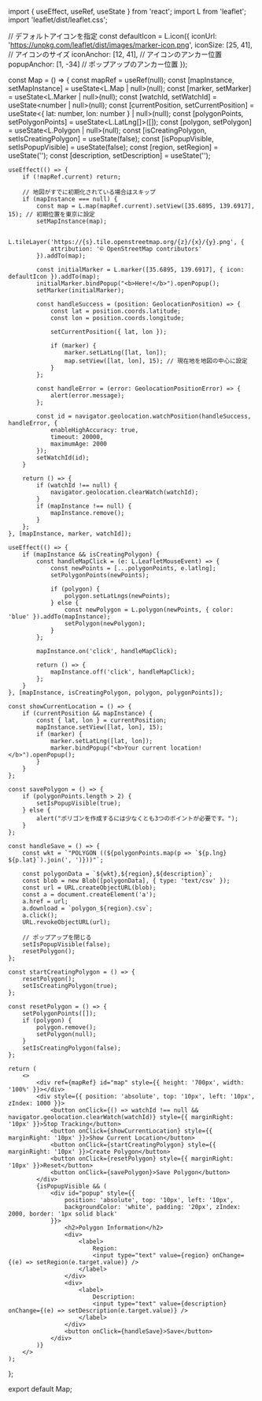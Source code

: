 import { useEffect, useRef, useState } from 'react';
import L from 'leaflet';
import 'leaflet/dist/leaflet.css';

// デフォルトアイコンを指定
const defaultIcon = L.icon({
    iconUrl: 'https://unpkg.com/leaflet/dist/images/marker-icon.png',
    iconSize: [25, 41], // アイコンのサイズ
    iconAnchor: [12, 41], // アイコンのアンカー位置
    popupAnchor: [1, -34] // ポップアップのアンカー位置
});

const Map = () => {
    const mapRef = useRef<HTMLDivElement>(null);
    const [mapInstance, setMapInstance] = useState<L.Map | null>(null);
    const [marker, setMarker] = useState<L.Marker | null>(null);
    const [watchId, setWatchId] = useState<number | null>(null);
    const [currentPosition, setCurrentPosition] = useState<{ lat: number, lon: number } | null>(null);
    const [polygonPoints, setPolygonPoints] = useState<L.LatLng[]>([]);
    const [polygon, setPolygon] = useState<L.Polygon | null>(null);
    const [isCreatingPolygon, setIsCreatingPolygon] = useState<boolean>(false);
    const [isPopupVisible, setIsPopupVisible] = useState<boolean>(false);
    const [region, setRegion] = useState<string>('');
    const [description, setDescription] = useState<string>('');

    useEffect(() => {
        if (!mapRef.current) return;

        // 地図がすでに初期化されている場合はスキップ
        if (mapInstance === null) {
            const map = L.map(mapRef.current).setView([35.6895, 139.6917], 15); // 初期位置を東京に設定
            setMapInstance(map);

            L.tileLayer('https://{s}.tile.openstreetmap.org/{z}/{x}/{y}.png', {
                attribution: '© OpenStreetMap contributors'
            }).addTo(map);

            const initialMarker = L.marker([35.6895, 139.6917], { icon: defaultIcon }).addTo(map);
            initialMarker.bindPopup("<b>Here!</b>").openPopup();
            setMarker(initialMarker);

            const handleSuccess = (position: GeolocationPosition) => {
                const lat = position.coords.latitude;
                const lon = position.coords.longitude;

                setCurrentPosition({ lat, lon });

                if (marker) {
                    marker.setLatLng([lat, lon]);
                    map.setView([lat, lon], 15); // 現在地を地図の中心に設定
                }
            };

            const handleError = (error: GeolocationPositionError) => {
                alert(error.message);
            };

            const id = navigator.geolocation.watchPosition(handleSuccess, handleError, {
                enableHighAccuracy: true,
                timeout: 20000,
                maximumAge: 2000
            });
            setWatchId(id);
        }

        return () => {
            if (watchId !== null) {
                navigator.geolocation.clearWatch(watchId);
            }
            if (mapInstance !== null) {
                mapInstance.remove();
            }
        };
    }, [mapInstance, marker, watchId]);

    useEffect(() => {
        if (mapInstance && isCreatingPolygon) {
            const handleMapClick = (e: L.LeafletMouseEvent) => {
                const newPoints = [...polygonPoints, e.latlng];
                setPolygonPoints(newPoints);

                if (polygon) {
                    polygon.setLatLngs(newPoints);
                } else {
                    const newPolygon = L.polygon(newPoints, { color: 'blue' }).addTo(mapInstance);
                    setPolygon(newPolygon);
                }
            };

            mapInstance.on('click', handleMapClick);

            return () => {
                mapInstance.off('click', handleMapClick);
            };
        }
    }, [mapInstance, isCreatingPolygon, polygon, polygonPoints]);

    const showCurrentLocation = () => {
        if (currentPosition && mapInstance) {
            const { lat, lon } = currentPosition;
            mapInstance.setView([lat, lon], 15);
            if (marker) {
                marker.setLatLng([lat, lon]);
                marker.bindPopup("<b>Your current location!</b>").openPopup();
            }
        }
    };

    const savePolygon = () => {
        if (polygonPoints.length > 2) {
            setIsPopupVisible(true);
        } else {
            alert("ポリゴンを作成するには少なくとも3つのポイントが必要です。");
        }
    };

    const handleSave = () => {
        const wkt = `"POLYGON ((${polygonPoints.map(p => `${p.lng} ${p.lat}`).join(', ')}))"`;

        const polygonData = `${wkt},${region},${description}`;
        const blob = new Blob([polygonData], { type: 'text/csv' });
        const url = URL.createObjectURL(blob);
        const a = document.createElement('a');
        a.href = url;
        a.download = `polygon_${region}.csv`;
        a.click();
        URL.revokeObjectURL(url);

        // ポップアップを閉じる
        setIsPopupVisible(false);
        resetPolygon();
    };

    const startCreatingPolygon = () => {
        resetPolygon();
        setIsCreatingPolygon(true);
    };

    const resetPolygon = () => {
        setPolygonPoints([]);
        if (polygon) {
            polygon.remove();
            setPolygon(null);
        }
        setIsCreatingPolygon(false);
    };

    return (
        <>
            <div ref={mapRef} id="map" style={{ height: '700px', width: '100%' }}></div>
            <div style={{ position: 'absolute', top: '10px', left: '10px', zIndex: 1000 }}>
                <button onClick={() => watchId !== null && navigator.geolocation.clearWatch(watchId)} style={{ marginRight: '10px' }}>Stop Tracking</button>
                <button onClick={showCurrentLocation} style={{ marginRight: '10px' }}>Show Current Location</button>
                <button onClick={startCreatingPolygon} style={{ marginRight: '10px' }}>Create Polygon</button>
                <button onClick={resetPolygon} style={{ marginRight: '10px' }}>Reset</button>
                <button onClick={savePolygon}>Save Polygon</button>
            </div>
            {isPopupVisible && (
                <div id="popup" style={{
                    position: 'absolute', top: '10px', left: '10px',
                    backgroundColor: 'white', padding: '20px', zIndex: 2000, border: '1px solid black'
                }}>
                    <h2>Polygon Information</h2>
                    <div>
                        <label>
                            Region:
                            <input type="text" value={region} onChange={(e) => setRegion(e.target.value)} />
                        </label>
                    </div>
                    <div>
                        <label>
                            Description:
                            <input type="text" value={description} onChange={(e) => setDescription(e.target.value)} />
                        </label>
                    </div>
                    <button onClick={handleSave}>Save</button>
                </div>
            )}
        </>
    );
};

export default Map;
